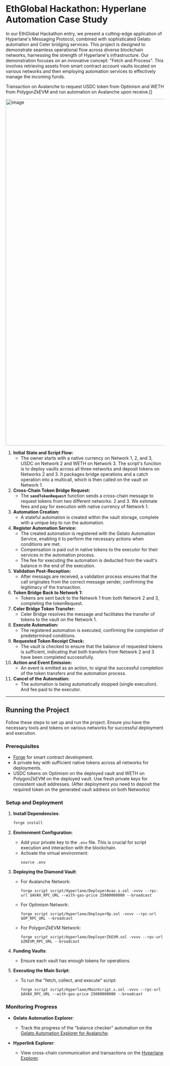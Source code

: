 # EthGlobal Hackathon: Hyperlane Automation Case Study

In our EthGlobal Hackathon entry, we present a cutting-edge application of Hyperlane's Messaging Protocol, combined with sophisticated Gelato automation and Celer bridging services. This project is designed to demonstrate seamless operational flow across diverse blockchain networks, harnessing the strength of Hyperlane's infrastructure. Our demonstration focuses on an innovative concept: "Fetch and Process". This involves retrieving assets from smart contract account vaults located on various networks and then employing automation services to effectively manage the incoming funds.

Transaction on Avalanche to request USDC token from Optimism and WETH from PolygonZkEVM and run automation on Avalanche upon receive.[]

<img width="1095" alt="image" src="https://github.com/dittonetwork/ethglobal-hackathon-interchain/assets/121140761/04a19fe6-3f5b-4850-91e9-615af16ace87">



1. **Initial State and Script Flow:**
    - The owner starts with a native currency on Network 1, 2, and 3, USDC on Network 2 and WETH on Network 3. The script's function is to deploy vaults across all three networks and deposit tokens on Networks 2 and 3. It packages bridge operations and a catch operation into a multicall, which is then called on the vault on Network 1.
2. **Cross-Chain Token Bridge Request:**
    - The **`sendTokenRequest`** function sends a cross-chain message to request tokens from two different networks: 2 and 3. We estimate fees and pay for execution with native currency of Network 1.
3. **Automation Creation:**
    - A stateful automation is created within the vault storage, complete with a unique key to run the automation.
4. **Register Automation Service:**
    - The created automation is registered with the Gelato Automation Service, enabling it to perform the necessary actions when conditions are met.
    - Compensation is paid out in native tokens to the executor for their services in the automation process.
    - The fee for executing the automation is deducted from the vault's balance in the end of the execution.
5. **Validation Post-Reception:**
    - After messags are received, a validation process ensures that the call originates from the correct message sender, confirming the legitimacy of the transaction.
6. **Token Bridge Back to Network 1:**
    - Tokens are sent back to the Network 1 from both Network 2 and 3, completing the tokenRequest.
7. **Celer Bridge Token Transfer:**
    - Celer Bridge resolves the message and facilitates the transfer of tokens to the vault on the Network 1.
8. **Execute Automation:**
    - The registered automation is executed, confirming the completion of predetermined conditions.
9. **Requested Token Receipt Check:**
    - The vault is checked to ensure that the balance of requested tokens is sufficient, indicating that both transfers from Network 2 and 3 have been completed successfully.
10. **Action and Event Emission:**
    - An event is emitted as an action, to signal the successful completion of the token transfers and the automation process.
11. **Cancel of the Automation:**
    - The automation is being automatically stopped (single execution). And fee paid to the executor.
---

## Running the Project

Follow these steps to set up and run the project. Ensure you have the necessary tools and tokens on various networks for successful deployment and execution.

### Prerequisites
- [Forge](https://github.com/foundry-rs/foundry) for smart contract development.
- A private key with sufficient native tokens across all networks for deployments.
- USDC tokens on Optimism on the deployed vault and WETH on PolygonZkEVM on the deployed vault. Use fresh private keys for consistent vault addresses. (After deployment you need to deposit the required token on the generated vault address on both Networks)

### Setup and Deployment

1. **Install Dependencies**:
   ```bash
   forge install
   ```

2. **Environment Configuration**:
   - Add your private key to the `.env` file. This is crucial for script execution and interaction with the blockchain.
   - Activate the virtual environment:
     ```
     source .env
     ```

3. **Deploying the Diamond Vault**:
   - For Avalanche Network:
     ```
     forge script script/Hyperlane/DeployerAvax.s.sol -vvvv --rpc-url $AVAX_RPC_URL --with-gas-price 25000000000 --broadcast
     ```
   - For Optimism Network:
     ```
     forge script script/Hyperlane/DeployerOp.sol -vvvv --rpc-url $OP_RPC_URL --broadcast
     ```
   - For PolygonZkEVM Network:
     ```
     forge script script/Hyperlane/DeployerZkEVM.sol -vvvv --rpc-url $ZKEVM_RPC_URL --broadcast
     ```

4. **Funding Vaults**:
   - Ensure each vault has enough tokens for operations.

5. **Executing the Main Script**:
   - To run the "fetch, collect, and execute" script:
     ```
     forge script script/Hyperlane/MainScript.s.sol -vvvv --rpc-url $AVAX_RPC_URL --with-gas-price 25000000000 --broadcast
     ```

### Monitoring Progress

- **Gelato Automation Explorer**:
  - Track the progress of the "balance checker" automation on the [Gelato Automation Explorer for Avalanche](https://app.gelato.network/).

- **Hyperlink Explorer**:
  - View cross-chain communication and transactions on the [Hyperlane Explorer](https://explorer.hyperlane.xyz/).